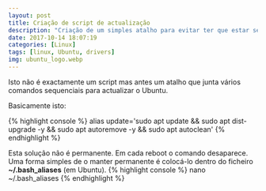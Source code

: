```yaml
---
layout: post
title: Criação de script de actualização
description: "Criação de um simples atalho para evitar ter que estar sempre a digitar os comandos de actualização em Ubuntu"
date: 2017-10-14 18:07:19
categories: [Linux]
tags: [linux, Ubuntu, drivers]
img: ubuntu_logo.webp
---
```

Isto não é exactamente um script mas antes um atalho que junta vários comandos sequenciais para actualizar o Ubuntu.

Basicamente isto:

{% highlight console %}
alias update='sudo apt update && sudo apt dist-upgrade -y && sudo apt autoremove -y && sudo apt autoclean'
{% endhighlight %}

Esta solução não é permanente. Em cada reboot o comando desaparece.
Uma forma simples de o manter permanente é colocá-lo dentro do ficheiro **~/.bash_aliases** (em Ubuntu).
{% highlight console %}
nano ~/.bash_aliases
{% endhighlight %}


